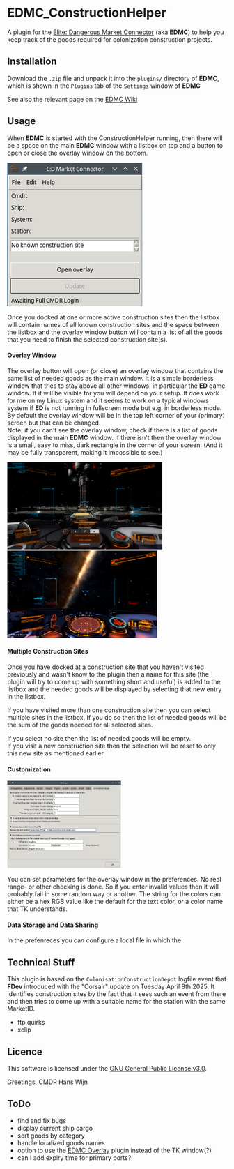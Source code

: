 # EDMC_ConstructionHelper

A plugin for the [Elite: Dangerous Market Connector](https://github.com/EDCD/EDMarketConnector) (aka **EDMC**) to help you keep track of the goods required for
colonization construction projects.

## Installation

Download the `.zip` file and unpack it into the `plugins/` directory of **EDMC**, which is shown in the `Plugins` tab of the `Settings` window of **EDMC**

See also the relevant page on the [EDMC Wiki](https://github.com/EDCD/EDMarketConnector/wiki/Plugins)

## Usage
 
When **EDMC** is started with the ConstructionHelper running, then there will be a space on the main **EDMC** window with a listbox on top and a button 
to open or close the overlay window on the bottom. 

![Screenshot of empty EDMC main window](doc/EDMC_Main.png)

Once you docked at one or more active construction sites then the listbox will contain names of all known construction sites and the space between the 
listbox and the overlay window button will contain a list of all the goods that you need to finish the selected construction site(s).

#### Overlay Window

The overlay button will open (or close) an overlay window that contains the same list of needed goods as the main window. It is a simple borderless window that
tries to stay above all other windows, in particular the **ED** game window. If it will be visible for you will depend on your setup. It does work for me on my 
Linux system and it seems to work on a typical windows system if **ED** is not running in fullscreen mode but e.g. in borderless mode. 
By default the overlay window will be in the top left corner of your (primary) screen but that can be changed.\
Note: if you can't see the overlay window, check if there is a list of goods displayed in the main **EDMC** window. If there isn't then the overlay window is a 
small, easy to miss, dark rectangle in the corner of your screen. (And it may be fully transparent, making it impossible to see.)

[<picture>
  <img src="https://raw.githubusercontent.com/ahoannon/EDMC_ConstructionHelper/refs/heads/main/doc/Overlay_Linux.png" 
   alt="Screenshot of the overlay window on my Linux where transparency doesn't work" height="200" />
</picture>](https://raw.githubusercontent.com/ahoannon/EDMC_ConstructionHelper/refs/heads/main/doc/Overlay_Linux.png)
[<picture>
  <img src="https://raw.githubusercontent.com/ahoannon/EDMC_ConstructionHelper/refs/heads/main/doc/Overlay_Windows.png" 
   alt="Screenshot of the overlay window on a Windows system with working transparency" height="200" />
</picture>](https://raw.githubusercontent.com/ahoannon/EDMC_ConstructionHelper/refs/heads/main/doc/Overlay_Windows.png)

#### Multiple Construction Sites

Once you have docked at a construction site that you haven't visited previously and wasn't know to the plugin then a name for this site (the plugin will try to come 
up with something short and useful) is added to the listbox and the needed goods will be displayed by selecting that new entry in the listbox.

If you have visited more than one construction site then you can select multiple sites in the listbox. If you do so then the list of needed goods will be 
the sum of the goods needed for all selected sites.

If you select no site then the list of needed goods will be empty.\
If you visit a new construction site then the selection will be reset to only this new site as mentioned earlier.

#### Customization

[<picture>
  <img src="https://raw.githubusercontent.com/ahoannon/EDMC_ConstructionHelper/refs/heads/main/doc/Preferences.png" 
   alt="Screenshot Preferences.png" height="200" />
</picture>](https://raw.githubusercontent.com/ahoannon/EDMC_ConstructionHelper/refs/heads/main/doc/Preferences.png)

You can set parameters for the overlay window in the preferences. No real range- or other checking is done. So if you enter invalid values then it will probably 
fail in some random way or another. The string for the colors can either be a hex RGB value like the default for the text color, or a color name that TK 
understands.

#### Data Storage and Data Sharing

In the prefenreces you can configure a local file in which the 

## Technical Stuff

This plugin is based on the `ColonisationConstructionDepot` logfile event that **FDev** introduced with the "Corsair" update on Tuesday April 8th 2025.
It identifies construction sites by the fact that it sees such an event from there and then tries to come up with a suitable name for the station with the same 
MarketID. 

- ftp quirks
- xclip

## Licence 

This software is licensed under the [GNU General Public License v3.0](https://github.com/ahoannon/EDMC_ConstructionHelper/blob/main/LICENSE). 

Greetings, CMDR Hans Wijn

## ToDo 

- find and fix bugs
- display current ship cargo
- sort goods by category
- handle localized goods names
- option to use the [EDMC Overlay](https://github.com/inorton/EDMCOverlay) plugin instead of the TK window(?)
- can I add expiry time for primary ports?
